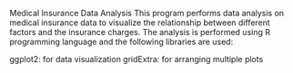 Medical Insurance Data Analysis
This program performs data analysis on medical insurance data to visualize the relationship between different factors and the insurance charges. The analysis is performed using R programming language and the following libraries are used:

ggplot2: for data visualization
gridExtra: for arranging multiple plots
